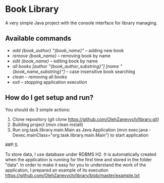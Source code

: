 # Book Library
A very simple Java project with the console interface for library managing.

## Available commands

- *add {book_author} "{book_name}"* – adding new book
- *remove {book_name}* – removing book by name
- *edit {book_name}* – editing book by name
- *all books [author "{book_author_substring}"] [name "{book_name_substring}"]* – case insensitive book searching
- *clean* – removing all books
- *exit* – stopping application execution

## How do I get setup and run?

You should do 3 simple actions:
1. Clone repository (git clone https://github.com/OlehZanevych/library.git)
2. Building project (mvn clean install)
3. Run org.task.library.main.Main as Java Application (mvn exec:java -Dexec.mainClass="org.task.library.main.Main") to start application

##P.S.

To store data, I use database under RDBMS H2. It is automatically created when the application is running for the first time and stored in the folder "data". In order to make it easy for you to understand the work of the application, I prepared an example of its execution https://github.com/OlehZanevych/library/blob/master/example.txt